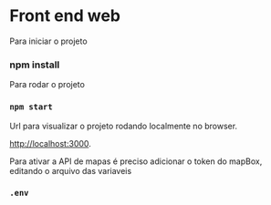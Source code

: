 # Front end web

Para iniciar o projeto

### npm install

Para rodar o projeto

### `npm start`

Url para visualizar o projeto rodando localmente no browser.

[http://localhost:3000](http://localhost:3000).

Para ativar a API de mapas é preciso adicionar o token do mapBox, editando o arquivo das variaveis
### `.env`
